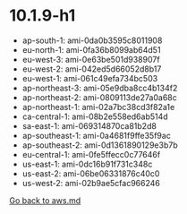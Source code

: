 
 # 10.1.9-h1
- ap-south-1: ami-0da0b3595c8011908
- eu-north-1: ami-0fa36b8099ab64d51
- eu-west-3: ami-0e63be501d938907f
- eu-west-2: ami-042ed5d66052d8b17
- eu-west-1: ami-061c49efa734bc503
- ap-northeast-3: ami-05e9dba8cc4b134f2
- ap-northeast-2: ami-0809113de27a0a68c
- ap-northeast-1: ami-02a7bc38cd3f82a1e
- ca-central-1: ami-08b2e558ed6ab514d
- sa-east-1: ami-069314870ca81b2d8
- ap-southeast-1: ami-0a4681f9ffe35f9ac
- ap-southeast-2: ami-0d1361890129e3b7b
- eu-central-1: ami-0fe5ffecc0c77646f
- us-east-1: ami-0dc16b91f731c348c
- us-east-2: ami-06be06331876c40c0
- us-west-2: ami-02b9ae5cfac966246

[Go back to aws.md](../../aws.md) 
